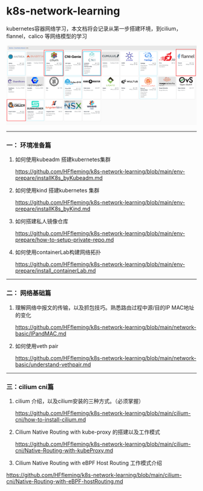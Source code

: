 # k8s-network-learning
kubernetes容器网络学习，本文档将会记录从第一步搭建环境，到cilium，flannel，calico 等网络模型的学习

![image-20230419104432029](./assets/image-20230419104432029.png)

---

### 一： 环境准备篇

1. 如何使用kubeadm 搭建kubernetes集群

   https://github.com/HFfleming/k8s-network-learning/blob/main/env-prepare/installK8s_byKubeadm.md

   

2. 如何使用kind 搭建kubernetes 集群

   https://github.com/HFfleming/k8s-network-learning/blob/main/env-prepare/installK8s_byKind.md

   

3. 如何搭建私人镜像仓库

   https://github.com/HFfleming/k8s-network-learning/blob/main/env-prepare/how-to-setup-private-repo.md
   
   

4. 如何使用containerLab构建网络拓扑

   https://github.com/HFfleming/k8s-network-learning/blob/main/env-prepare/install_containerLab.md
   
   

---

### 二： 网络基础篇

1. 理解网络中报文的传输，以及抓包技巧。熟悉路由过程中源/目的IP MAC地址的变化

   https://github.com/HFfleming/k8s-network-learning/blob/main/network-basic/IPandMAC.md
   
   
   
1. 如何使用veth pair

   https://github.com/HFfleming/k8s-network-learning/blob/main/network-basic/understand-vethpair.md



---

### 三：cilium cni篇

1. cilium 介绍，以及cilium安装的三种方式。（必须掌握）

     https://github.com/HFfleming/k8s-network-learning/blob/main/cilium-cni/how-to-install-cilium.md

   

2. Cilium Native Routing with kube-proxy 的搭建以及工作模式

    https://github.com/HFfleming/k8s-network-learning/blob/main/cilium-cni/Native-Routing-with-kubeProxy.md



3.  Cilium Native Routing with eBPF Host Routing 工作模式介绍

   https://github.com/HFfleming/k8s-network-learning/blob/main/cilium-cni/Native-Routing-with-eBPF-hostRouting.md

   





